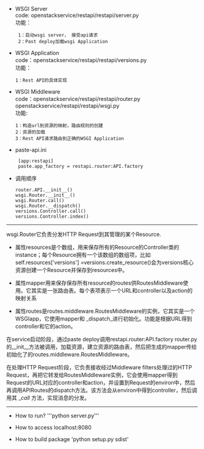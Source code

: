 
 - WSGI Server    
 code: openstackservice/restapi/restapi/server.py    
 功能：
 
        1：启动wsgi server， 接受api请求        
        2：Past deploy加载wsgi Application  
        
 - WSGI Application    
 code：openstackservice/restapi/restapi/versions.py    
 功能：
 
       1：Rest API的具体实现    
    
 - WSGI Middleware    
 code：openstackservice/restapi/restapi/router.py 
       openstackservice/restapi/restapi/wsgi.py    
 功能:
 
       1：构造url到资源的映射，路由规则的创建    
       2：资源的加载    
       3：Rest API请求路由到正确的WSGI Application    
   
 - paste-api.ini  
 
        [app:restapi]    
        paste.app_factory = restapi.router:API.factory    


- 调用顺序  

      router.API.__init__()    
      wsgi.Router.__init__()    
      wsgi.Router.call()    
      wsgi.Router.__dispatch()        
      versions.Controller.call()    
      versions.Controller.index()        

----------
wsgi.Router它负责分发HTTP Request到其管理的某个Resource.    

 - 属性resources是个数组，用来保存所有的Resource的Controller类的instance；每个Resource拥有一个该数组的数组项，比如self.resources['versions'] =versions.create_resource()会为versions核心资源创建一个Resource并保存到resources中。
 
 - 属性mapper用来保存保存所有resource的routes供RoutesMiddleware使用。它其实是一张路由表。每个表项表示一个URL和controller以及action的映射关系
 
 - 属性routes是routes.middleware.RoutesMiddleware的实例，它其实是一个WSGIapp，它使用mapper和 _dispatch_进行初始化。功能是根据URL得到 controller和它的action。

在service启动阶段，通过paste deploy调用restapi.router:API.factory
router.py的__init__方法被调用，加载资源，建立资源的路由表，然后把生成的mapper传给初始化了的routes.middleware.RoutesMiddleware。

在处理HTTP Request阶段，它负责接收经过Middleware filters处理过的HTTP Request，再把它转发给RoutesMiddleware实例，它会使用mapper得到 Request的URL对应的controller和action，并设置到Request的environ中，然后再调用APIRoutes的dispatch方法。该方法会从environ中得到controller，然后调用其 __call_ 方法，实现消息的分发。

----------
* How to run?
'''python server.py'''
* How to access
localhost:8080

* How to build package
'python setup.py sdist'

